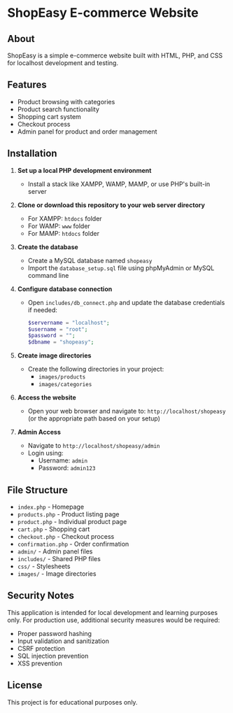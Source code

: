 
# ShopEasy E-commerce Website

## About
ShopEasy is a simple e-commerce website built with HTML, PHP, and CSS for localhost development and testing.

## Features
- Product browsing with categories
- Product search functionality
- Shopping cart system
- Checkout process
- Admin panel for product and order management

## Installation

1. **Set up a local PHP development environment**
   - Install a stack like XAMPP, WAMP, MAMP, or use PHP's built-in server

2. **Clone or download this repository to your web server directory**
   - For XAMPP: `htdocs` folder 
   - For WAMP: `www` folder
   - For MAMP: `htdocs` folder

3. **Create the database**
   - Create a MySQL database named `shopeasy`
   - Import the `database_setup.sql` file using phpMyAdmin or MySQL command line

4. **Configure database connection**
   - Open `includes/db_connect.php` and update the database credentials if needed:
     ```php
     $servername = "localhost";
     $username = "root";
     $password = "";
     $dbname = "shopeasy";
     ```

5. **Create image directories**
   - Create the following directories in your project:
     - `images/products`
     - `images/categories`

6. **Access the website**
   - Open your web browser and navigate to: `http://localhost/shopeasy` (or the appropriate path based on your setup)

7. **Admin Access**
   - Navigate to `http://localhost/shopeasy/admin`
   - Login using:
     - Username: `admin`
     - Password: `admin123`

## File Structure
- `index.php` - Homepage
- `products.php` - Product listing page
- `product.php` - Individual product page
- `cart.php` - Shopping cart
- `checkout.php` - Checkout process
- `confirmation.php` - Order confirmation
- `admin/` - Admin panel files
- `includes/` - Shared PHP files
- `css/` - Stylesheets
- `images/` - Image directories

## Security Notes
This application is intended for local development and learning purposes only. 
For production use, additional security measures would be required:

- Proper password hashing
- Input validation and sanitization
- CSRF protection
- SQL injection prevention
- XSS prevention

## License
This project is for educational purposes only.
